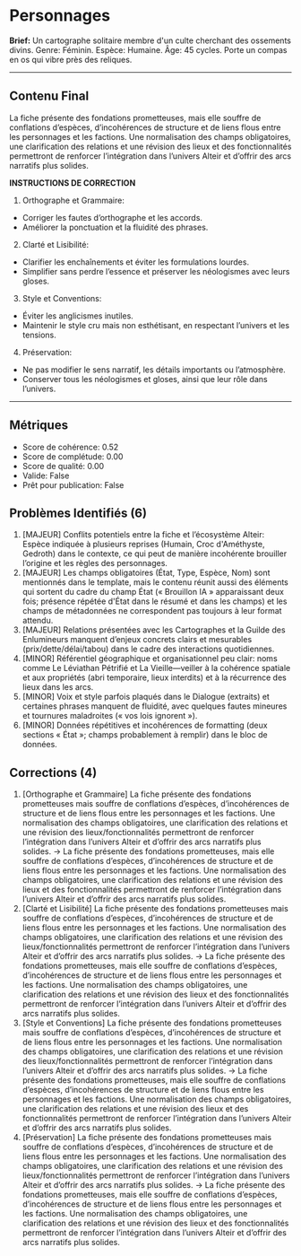 # Personnages

**Brief:** Un cartographe solitaire membre d'un culte cherchant des ossements divins. Genre: Féminin. Espèce: Humaine. Âge: 45 cycles. Porte un compas en os qui vibre près des reliques.

---

## Contenu Final

La fiche présente des fondations prometteuses, mais elle souffre de conflations d’espèces, d’incohérences de structure et de liens flous entre les personnages et les factions. Une normalisation des champs obligatoires, une clarification des relations et une révision des lieux et des fonctionnalités permettront de renforcer l’intégration dans l’univers Alteir et d’offrir des arcs narratifs plus solides.

**INSTRUCTIONS DE CORRECTION**

1. Orthographe et Grammaire:
- Corriger les fautes d’orthographe et les accords.
- Améliorer la ponctuation et la fluidité des phrases.

2. Clarté et Lisibilité:
- Clarifier les enchaînements et éviter les formulations lourdes.
- Simplifier sans perdre l’essence et préserver les néologismes avec leurs gloses.

3. Style et Conventions:
- Éviter les anglicismes inutiles.
- Maintenir le style cru mais non esthétisant, en respectant l’univers et les tensions.

4. Préservation:
- Ne pas modifier le sens narratif, les détails importants ou l’atmosphère.
- Conserver tous les néologismes et gloses, ainsi que leur rôle dans l’univers.



---

## Métriques

- Score de cohérence: 0.52
- Score de complétude: 0.00
- Score de qualité: 0.00
- Valide: False
- Prêt pour publication: False

## Problèmes Identifiés (6)

1. [MAJEUR] Conflits potentiels entre la fiche et l’écosystème Alteir: Espèce indiquée à plusieurs reprises (Humain, Croc d'Améthyste, Gedroth) dans le contexte, ce qui peut de manière incohérente brouiller l’origine et les règles des personnages.
2. [MAJEUR] Les champs obligatoires (État, Type, Espèce, Nom) sont mentionnés dans le template, mais le contenu réunit aussi des éléments qui sortent du cadre du champ État (« Brouillon IA » apparaissant deux fois; présence répétée d'État dans le résumé et dans les champs) et les champs de métadonnées ne correspondent pas toujours à leur format attendu.
3. [MAJEUR] Relations présentées avec les Cartographes et la Guilde des Enlumineurs manquent d’enjeux concrets clairs et mesurables (prix/dette/délai/tabou) dans le cadre des interactions quotidiennes.
4. [MINOR] Référentiel géographique et organisationnel peu clair: noms comme Le Léviathan Pétrifié et La Vieille—veiller à la cohérence spatiale et aux propriétés (abri temporaire, lieux interdits) et à la récurrence des lieux dans les arcs.
5. [MINOR] Voix et style parfois plaqués dans le Dialogue (extraits) et certaines phrases manquent de fluidité, avec quelques fautes mineures et tournures maladroites (« vos lois ignorent »).
6. [MINOR] Données répétitives et incohérences de formatting (deux sections « État »; champs probablement à remplir) dans le bloc de données.

## Corrections (4)

1. [Orthographe et Grammaire] La fiche présente des fondations prometteuses mais souffre de conflations d’espèces, d’incohérences de structure et de liens flous entre les personnages et les factions. Une normalisation des champs obligatoires, une clarification des relations et une révision des lieux/fonctionnalités permettront de renforcer l’intégration dans l’univers Alteir et d’offrir des arcs narratifs plus solides. -> La fiche présente des fondations prometteuses, mais elle souffre de conflations d’espèces, d’incohérences de structure et de liens flous entre les personnages et les factions. Une normalisation des champs obligatoires, une clarification des relations et une révision des lieux et des fonctionnalités permettront de renforcer l’intégration dans l’univers Alteir et d’offrir des arcs narratifs plus solides.
2. [Clarté et Lisibilité] La fiche présente des fondations prometteuses mais souffre de conflations d’espèces, d’incohérences de structure et de liens flous entre les personnages et les factions. Une normalisation des champs obligatoires, une clarification des relations et une révision des lieux/fonctionnalités permettront de renforcer l’intégration dans l’univers Alteir et d’offrir des arcs narratifs plus solides. -> La fiche présente des fondations prometteuses, mais elle souffre de conflations d’espèces, d’incohérences de structure et de liens flous entre les personnages et les factions. Une normalisation des champs obligatoires, une clarification des relations et une révision des lieux et des fonctionnalités permettront de renforcer l’intégration dans l’univers Alteir et d’offrir des arcs narratifs plus solides.
3. [Style et Conventions] La fiche présente des fondations prometteuses mais souffre de conflations d’espèces, d’incohérences de structure et de liens flous entre les personnages et les factions. Une normalisation des champs obligatoires, une clarification des relations et une révision des lieux/fonctionnalités permettront de renforcer l’intégration dans l’univers Alteir et d’offrir des arcs narratifs plus solides. -> La fiche présente des fondations prometteuses, mais elle souffre de conflations d’espèces, d’incohérences de structure et de liens flous entre les personnages et les factions. Une normalisation des champs obligatoires, une clarification des relations et une révision des lieux et des fonctionnalités permettront de renforcer l’intégration dans l’univers Alteir et d’offrir des arcs narratifs plus solides.
4. [Préservation] La fiche présente des fondations prometteuses mais souffre de conflations d’espèces, d’incohérences de structure et de liens flous entre les personnages et les factions. Une normalisation des champs obligatoires, une clarification des relations et une révision des lieux/fonctionnalités permettront de renforcer l’intégration dans l’univers Alteir et d’offrir des arcs narratifs plus solides. -> La fiche présente des fondations prometteuses, mais elle souffre de conflations d’espèces, d’incohérences de structure et de liens flous entre les personnages et les factions. Une normalisation des champs obligatoires, une clarification des relations et une révision des lieux et des fonctionnalités permettront de renforcer l’intégration dans l’univers Alteir et d’offrir des arcs narratifs plus solides.
